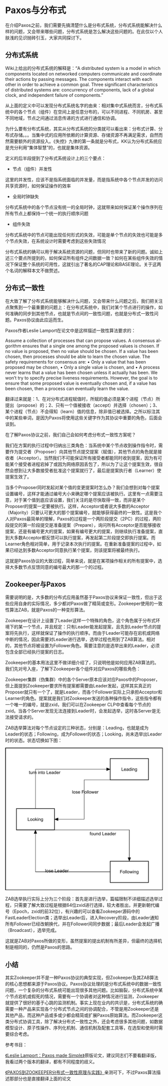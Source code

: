 # Paxos与分布式

在介绍Paxos之前，我们需要先搞清楚什么是分布式系统，分布式系统能解决什么样的问题，又会带来哪些问题，分布式系统是怎么解决这些问题的。在此仅以个人肤浅的见识抛砖引玉，大家共同探讨下。

## 分布式系统

Wiki上给出的分布式系统的解释是：“A distributed system is a model in which components located on networked computers communicate and coordinate their actions by passing messages. The components interact with each other in order to achieve a common goal. Three significant characteristics of distributed systems are: concurrency of components, lack of a global clock, and independent failure of components.” 

从上面的定义中可以发现分布式系统名字的由来：相对集中式系统而言，分布式系统中的各个节点（组件）在空间上是任意分布的，可以不同进程、不同机房、甚至不同地域，节点之间通过消息传递的方式进行通信和协调。

为什么要有分布式系统，其实从分布式系统的分类就可以看出来：分布式计算、分布式存储。。。当集中式的应用所依赖的计算资源、存储资源不再满足需求，自然而然需要额外的资源投入。《失控》九律的第一条就是分布式，KK认为分布式系统应是充分利用“集体智慧”的，也就是集体资源。

定义的后半段提到了分布式系统设计上的三个要点：

* 节点（组件）并发性

这里的并发性，应该不是指系统面临的并发量，而是指系统中各个节点并发的访问共享资源时，如何保证操作的效率

* 全局时钟缺失

分布式系统中的各个节点没有统一的全局时钟，这就带来如何保证某个操作序列在所有节点上都保持一个统一的执行顺序问题

* 组件失效

分布式系统中的节点可能出现任何形式的失效，可能是单个节点的失效也可能是多个节点失效，在系统设计时需要考虑到这些失效情况

分布式系统的确可以用于解决系统资源的问题，但同时也带来了新的问题。诚如上述三个要点所提到的，如何保证所有组件之间数据一致？如何在某些组件失效的情况下保证整个系统的可用性，这就引出了著名的CAP理论和BASE理论。关于这两个名词的解释本文不做赘述。

## 分布式一致性

在大致了解了分布式系统能够解决什么问题，又会带来什么问题之后，我们把关注点聚焦到一个最重要的问题上：在分布式系统中，我们对某个节点进行的操作，如何准确的同步到其他节点，也就是节点间的一致性问题，也就是分布式一致性问题。Paxos协议由此应运而生。

Paxos作者Leslie Lamport在论文中是这样描述一致性算法要求的：

Assume a collection of processes that can propose values. A consensus al- gorithm ensures that a single one among the proposed values is chosen. If no value is proposed, then no value should be chosen. If a value has been chosen, then processes should be able to learn the chosen value. The safety requirements for consensus are:
• Only a value that has been proposed may be chosen,
• Only a single value is chosen, and
• A process never learns that a value has been chosen unless it actually has been.
We won’t try to specify precise liveness requirements. However, the goal is to ensure that some proposed value is eventually chosen and, if a value has been chosen, then a process can eventually learn the value.

翻译过来就是：1、在对分布式进程赋值时，所赋的值必须是某个进程（节点）所提出（propose）的；2、只有一个值被接收（accept）并选择（chosen）；3、某个进程（节点）不会得知（learn）值的信息，除非值已被选择。之所以标注其中的某些单词，是因为Paxos将使用这些关键字作为其协议中重要的角色，后面会谈到。

在了解Paxos协议之前，我们自己会如何考虑分布式一致性方案呢？

我们在方案的执行过程中归纳出三类角色：当系统中某个节点收到操作指令时，需要作为提交者（Proposer）向其他节点提交提案（赋值），其他节点的角色就是接收者（Acceptor）。当然我们不可能保证所有接受者都能同时收到提案，因为有可能某个接受者进程宕掉了或因为网络原因丢包了，所以为了让这个提案生效，很自然会想到让大多数接受者批准这个提案就行了，最后是提案执行者（Learner）使提案生效了。

当多个Proposer同时发起对某个值的变更提案时怎么办？我们会想到对每个提案设置编号，这样才能通过编号大小来确定哪个提案应该被执行。这里有一点需要注意，对于某个值到底应该设置，我们关注的是尽快取得一致，而非是某个Proposer的提案一定要被执行。这样，Acceptor或者说大多数的Acceptor（Majority）只要认可更大的那个提案编号，就能够获得最终的一致性。这是我个人对Paxos最简单的理解，Paxos的过程是一个两阶段提交（2PC）的过程，两阶段提交的第一阶段提交是准备提案（Prepare），询问所有Acceptor是否能够接收提案，还是有编号更大的提案，如果有编号更大的提案，则继续执行准备提案，直到大多数Acceptor都反馈可以执行提案，再发起第二阶段提交即执行提案。而Learner角色相对简单，用于记录本次执行的提案。在重新准备提案的过程中，如果已经达到多数Acceptor同意执行某个提案，则该提案将被最终执行。

这就是Paxos协议的大致过程，简单来说，就是在某项操作相关的所有提案中，选择大多数节点反馈同意的编号最大的那一个的过程。

## Zookeeper与Paxos

需要说明的是，大多数的分布式应用虽然基于Paxos协议来保证一致性，但出于这些应用自身的实际情况，多少都对Paxos做了精简或变形。Zookeeper使用的一致性算法ZAB，就是Paxos的一种变形算法。

Zookeeper在设计上设置了Leader这样一个特殊的角色，这个角色属于分布式环境下的某一个节点，并且规定：只有Leader能发起提案，且先到Leader节点的提案将先执行，这样就保证了操作的执行顺序。而由于Leader可能存在宕机或网络中断的情况，因此需要对Leader进行选举，选举过程也用到了ZAB算法。相对的，其他节点将被设置为Follower角色。需要注意的是选举出来的Leader，必须包含全部已经执行提案的日志。

Zookeeper的基本用法这里不做详细介绍了，只说明他是如何应用ZAB算法的。我们先对号入座，了解下Zookeeper各个组件对应Paxos的哪些角色：

Zookeeper集群（伪集群）中的各个Server原本应该对应Paxos中的Proposer，但上面提到Zookeeper要求所有提案都需要由Leader发起，这样其实真正的Proposer就只有一个了，就是Leader，而各个Follower实际上只承担Acceptor和Learner的角色。提案就是我们对Zookeeper发送的各种操作指令，这些指令都有一个唯一的编号，就是zxid，我们可以在Zookeeper CLP中查看每个节点的zxid。当各个Server发现无法连接到Leader时，会发起选举，这时各Server是无法接受请求的。

ZAB选举算法对每个节点设定的三种状态，分别是：Leading，也就是成为Leader的状态；Following，成为Follower的状态；Looking，尚未选举出Leader时的状态。状态切换如下图：

![State](https://github.com/gulfer/gulfer.github.io/blob/master/pic/election.png)

ZAB选举执行实际上分为三个阶段：首先是进行选举，篇幅限制不详细描述选举过程，只需要了解大致过程是根据64位zxid进行选择，较大者胜出，并更新朝代编号（Epoch，zxid的前32位），有兴趣的可以查看Zookeeper源码中的FastLeaderElection类；选举出Leader后，进入Recovery阶段，由Leader通知所有Follower已经改朝换代，并在Follower间同步数据；最后Leader会发起广播（Broadcast），选举完成。

这就是ZAB对Paxos所做的变形，虽然提案的提出机制有所差异，但最终的选择机制是相同的，仍然是Paxos的思路。

## 小结

其实Zookeeper并不是一种Paxos协议的典型实现，但Zookeeper及其ZAB算法的核心思想都来源于Paxos协议。Paxos协议处理的是分布式系统中的数据一致性问题，一个复杂的分布式系统可能出现很多其他问题。比如脑裂，分布式系统中某个节点宕机或假死的情况，需要有一个协调者对这种情况进行监测，Zookeeper就提供了很好的基于心跳的监测机制。事实上现在业内的共识是，分布式系统的确需要一种产品来实现各个分布式节点之间的协调配合，不管是用Zookeeper还是其他产品，而这种产品或多或少都会精简或扩展Paxos原始算法。而Zookeeper这类分布式协调工具，除了解决分布式一致性之外，还会考虑很多其他问题，如数据模型设计、原子性操作、序列化机制、通信机制及配套工具等，在选型和使用时需要综合考虑。

参考书目：

[《Leslie Lamport：Paxos made Simple》](http://lamport.azurewebsites.net/pubs/paxos-simple.pdf)原版论文，建议同志们不要看翻译版，我看过两个版本的翻译，都有不同程度的歧义。

[《PAXOS到ZOOKEEPER分布式一致性原理与实践》](http://download.csdn.net/detail/zhangyy1975/9404283)亲测可下，不过Paxos算法描述那部分也是直接翻译上面的论文


